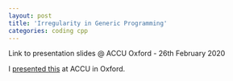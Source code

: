 ```yaml
---
layout: post
title: 'Irregularity in Generic Programming'
categories: coding cpp
---
```


Link to presentation slides @ ACCU Oxford - 26th February 2020

I [presented this](/presentations/2020-02-26-irregularity.html) at ACCU in
Oxford.
